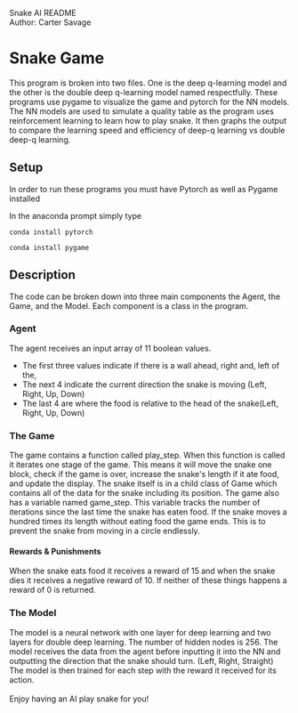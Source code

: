 Snake AI README \
Author: Carter Savage

# Snake Game
This program is broken into two files. One is the deep q-learning model and the other is the double deep q-learning model named respectfully. These programs use pygame to visualize the game and pytorch for the NN models. 
The NN models are used to simulate a quality table as the program uses reinforcement learning to learn how to play snake. It then graphs the output to compare the learning speed and efficiency of deep-q learning vs double deep-q learning.

## Setup
In order to run these programs you must have Pytorch as well as Pygame installed

In the anaconda prompt simply type
```
conda install pytorch
```
```
conda install pygame
```

## Description
The code can be broken down into three main components the Agent, the Game, and the Model. Each component is a class in the program.

### Agent
The agent receives an input array of 11 boolean values. 
* The first three values indicate if there is a wall ahead, right and, left of the, 
* The next 4 indicate the current direction the snake is moving (Left, Right, Up, Down)
* The last 4 are where the food is relative to the head of the snake(Left, Right, Up, Down)

### The Game
The game contains a function called play_step. When this function is called it iterates one stage of the game. This means it will move the snake one block, check if the game is over, increase the snake's length if it ate food, and update the display. The snake itself is 
in a child class of Game which contains all of the data for the snake including its position. The game also has a variable named game_step. This variable tracks the number of iterations since the last time the snake has eaten food. If the snake moves a hundred times its length without eating food the game ends. This is to prevent the snake from moving in a circle endlessly. 
#### Rewards & Punishments
When the snake eats food it receives a reward of 15 and when the snake dies it receives a negative reward of 10. If neither of these things happens a reward of 0 is returned.
### The Model
The model is a neural network with one layer for deep learning and two layers for double deep learning. The number of hidden nodes is 256. The model receives the data from the agent before inputting it into the NN and outputting the direction that the snake should turn. (Left, Right, Straight) The model is then trained for each step with the reward it received for its action.
<br/><br/>
Enjoy having an AI play snake for you!
